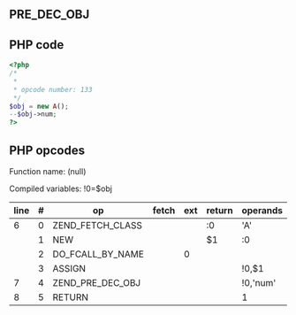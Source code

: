 PRE\_DEC\_OBJ
-------------

PHP code
--------

``` php
<?php
/*
 * 
 * opcode number: 133
 */
$obj = new A();
--$obj->num;
?>
```

PHP opcodes
-----------

Function name: (null)

Compiled variables: !0=$obj

| line | \#  | op                  | fetch | ext | return | operands |
|------|-----|---------------------|-------|-----|--------|----------|
| 6    | 0   | ZEND\_FETCH\_CLASS  |       |     | :0     | 'A'      |
|      | 1   | NEW                 |       |     | $1     | :0       |
|      | 2   | DO\_FCALL\_BY\_NAME |       | 0   |        |          |
|      | 3   | ASSIGN              |       |     |        | !0,$1    |
| 7    | 4   | ZEND\_PRE\_DEC\_OBJ |       |     |        | !0,'num' |
| 8    | 5   | RETURN              |       |     |        | 1        |
